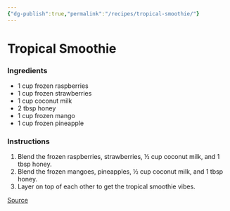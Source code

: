 ```yaml
---
{"dg-publish":true,"permalink":"/recipes/tropical-smoothie/"}
---
```


# Tropical Smoothie
### Ingredients
- 1 cup frozen raspberries
- 1 cup frozen strawberries
- 1 cup coconut milk
- 2 tbsp honey
- 1 cup frozen mango
- 1 cup frozen pineapple
### Instructions
1. Blend the frozen raspberries, strawberries, ½ cup coconut milk, and 1 tbsp honey. 
2. Blend the frozen mangoes, pineapples, ½ cup coconut milk, and 1 tbsp honey. 
3. Layer on top of each other to get the tropical smoothie vibes. 

[Source](https://www.instagram.com/reel/C7USCmYtyjG/?utm_source=ig_web_copy_link) 
